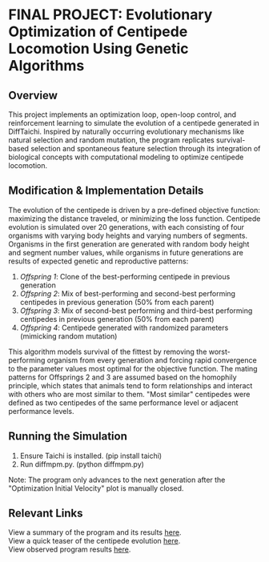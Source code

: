 # FINAL PROJECT: Evolutionary Optimization of Centipede Locomotion Using Genetic Algorithms

## Overview
This project implements an optimization loop, open-loop control, and reinforcement learning to simulate the evolution of a centipede generated in DiffTaichi. Inspired by naturally occurring evolutionary mechanisms like natural selection and random mutation, the program replicates survival-based selection and spontaneous feature selection through its integration of biological concepts with computational modeling to optimize centipede locomotion. 

## Modification & Implementation Details
The evolution of the centipede is driven by a pre-defined objective function: maximizing the distance traveled, or minimizing the loss function. Centipede evolution is simulated over 20 generations, with each consisting of four organisms with varying body heights and varying numbers of segments. Organisms in the first generation are generated with random body height and segment number values, while organisms in future generations are results of expected genetic and reproductive patterns:

1. *Offspring 1*: Clone of the best-performing centipede in previous generation
2. *Offspring 2*: Mix of best-performing and second-best performing centipedes in previous generation (50% from each parent)
3. *Offspring 3*: Mix of second-best performing and third-best performing centipedes in previous generation (50% from each parent)
4. *Offspring 4*: Centipede generated with randomized parameters (mimicking random mutation)

This algorithm models survival of the fittest by removing the worst-performing organism from every generation and forcing rapid convergence to the parameter values most optimal for the objective function. The mating patterns for Offsprings 2 and 3 are assumed based on the homophily principle, which states that animals tend to form relationships and interact with others who are most similar to them. "Most similar" centipedes were defined as two centipedes of the same performance level or adjacent performance levels. 

## Running the Simulation
1. Ensure Taichi is installed. (pip install taichi)
2. Run diffmpm.py. (python diffmpm.py)

Note: The program only advances to the next generation after the "Optimization Initial Velocity" plot is manually closed. 

## Relevant Links
View a summary of the program and its results [here](https://youtu.be/mdhfaDsPtEY).\
View a quick teaser of the centipede evolution [here](https://drive.google.com/file/d/1Q9l7S0edR8TR-SMY6os_ov7Ty7062Uyl/view?usp=sharing).\
View observed program results [here](https://docs.google.com/document/d/1pacFyVqc_3ryA5eGiVm-541kkJzkAr3z3UMGV0KAAU8/edit?usp=sharing).